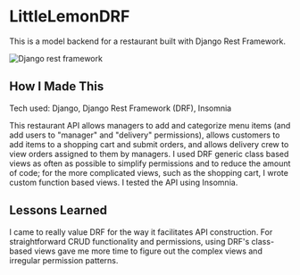 # LittleLemonDRF

This is a model backend for a restaurant built with Django Rest Framework.

![Django rest framework](https://github.com/k-cardon/LittleLemonDRF/assets/124483308/4469b797-b5a6-4230-ba1d-c06a1950f6ad)

## How I Made This

Tech used: Django, Django Rest Framework (DRF), Insomnia

This restaurant API allows managers to add and categorize menu items (and add users to "manager" and "delivery" permissions), allows customers to add items to a shopping cart and submit orders, and allows delivery crew to view orders assigned to them by managers. I used DRF generic class based views as often as possible to simplify permissions and to reduce the amount of code; for the more complicated views, such as the shopping cart, I wrote custom function based views. I tested the API using Insomnia.

## Lessons Learned

I came to really value DRF for the way it facilitates API construction. For straightforward CRUD functionality and permissions, using DRF's class-based views gave me more time to figure out the complex views and irregular permission patterns.

